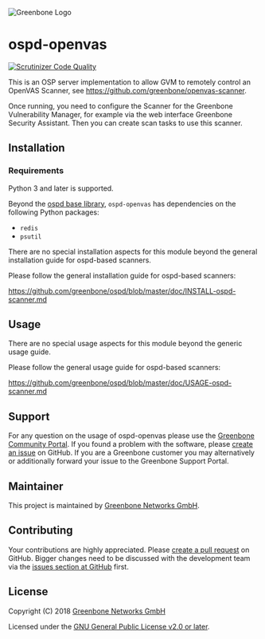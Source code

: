 ![Greenbone Logo](https://www.greenbone.net/wp-content/uploads/gb_logo_resilience_horizontal.png)

# ospd-openvas

[![Scrutinizer Code Quality](https://scrutinizer-ci.com/g/greenbone/ospd-openvas/badges/quality-score.png?b=master)](https://scrutinizer-ci.com/g/greenbone/ospd-openvas/?branch=master)

This is an OSP server implementation to allow GVM to remotely control
an OpenVAS Scanner, see <https://github.com/greenbone/openvas-scanner>.

Once running, you need to configure the Scanner for the Greenbone Vulnerability
Manager, for example via the web interface Greenbone Security Assistant. Then
you can create scan tasks to use this scanner.

## Installation

### Requirements

Python 3 and later is supported.

Beyond the [ospd base library](https://github.com/greenbone/ospd),
`ospd-openvas` has dependencies on the following Python packages:

- `redis`
- `psutil`

There are no special installation aspects for this module beyond the general
installation guide for ospd-based scanners.

Please follow the general installation guide for ospd-based scanners:

  <https://github.com/greenbone/ospd/blob/master/doc/INSTALL-ospd-scanner.md>

## Usage

There are no special usage aspects for this module beyond the generic usage
guide.

Please follow the general usage guide for ospd-based scanners:

  <https://github.com/greenbone/ospd/blob/master/doc/USAGE-ospd-scanner.md>

## Support

For any question on the usage of ospd-openvas please use the [Greenbone
Community Portal](https://community.greenbone.net/c/gse). If you found a problem
with the software, please [create an
issue](https://github.com/greenbone/ospd-openvas/issues) on GitHub. If you are a
Greenbone customer you may alternatively or additionally forward your issue to
the Greenbone Support Portal.

## Maintainer

This project is maintained by [Greenbone Networks
GmbH](https://www.greenbone.net/).

## Contributing

Your contributions are highly appreciated. Please [create a pull
request](https://github.com/greenbone/ospd-openvas/pulls) on GitHub. Bigger
changes need to be discussed with the development team via the [issues section
at GitHub](https://github.com/greenbone/ospd-openvas/issues) first.

## License

Copyright (C) 2018 [Greenbone Networks GmbH](https://www.greenbone.net/)

Licensed under the [GNU General Public License v2.0 or later](COPYING).
